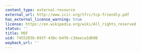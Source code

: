 ```yaml
---
content_type: external-resource
external_url: http://www.icir.org/tfrc/tcp-friendly.pdf
has_external_license_warning: true
license: https://en.wikipedia.org/wiki/All_rights_reserved
status: ''
title: PDF
uid: 7455203b-693f-438c-b4f6-c3daeca1d698
wayback_url: ''
---
```

